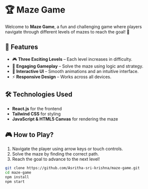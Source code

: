 # 🏆 Maze Game  

Welcome to **Maze Game**, a fun and challenging game where players navigate through different levels of mazes to reach the goal! 🏁  

## 🚀 Features  
- 🎮 **Three Exciting Levels** – Each level increases in difficulty.  
- 🧠 **Engaging Gameplay** – Solve the maze using logic and strategy.  
- 🎨 **Interactive UI** – Smooth animations and an intuitive interface.  
- ⚡ **Responsive Design** – Works across all devices.  

## 🛠️ Technologies Used  
- **React.js** for the frontend  
- **Tailwind CSS** for styling  
- **JavaScript & HTML5 Canvas** for rendering the maze  

## 🎮 How to Play?  
1. Navigate the player using arrow keys or touch controls.  
2. Solve the maze by finding the correct path.  
3. Reach the goal to advance to the next level!    

```sh
git clone https://github.com/Asritha-sri-krishna/maze-game.git
cd maze-game
npm install
npm start



 
